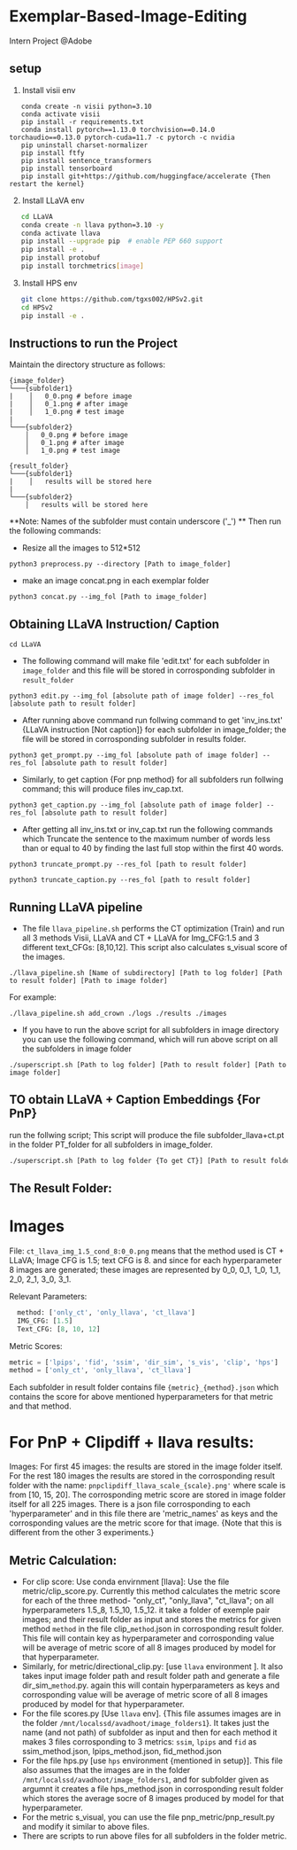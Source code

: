 # Exemplar-Based-Image-Editing
Intern Project @Adobe

## setup
1. Install visii env
```Shell
   conda create -n visii python=3.10
   conda activate visii
   pip install -r requirements.txt
   conda install pytorch==1.13.0 torchvision==0.14.0 torchaudio==0.13.0 pytorch-cuda=11.7 -c pytorch -c nvidia
   pip uninstall charset-normalizer
   pip install ftfy
   pip install sentence_transformers
   pip install tensorboard
   pip install git+https://github.com/huggingface/accelerate {Then restart the kernel}
   ```
2. Install LLaVA env
```bash
   cd LLaVA
   conda create -n llava python=3.10 -y
   conda activate llava
   pip install --upgrade pip  # enable PEP 660 support
   pip install -e .
   pip install protobuf
   pip install torchmetrics[image]
   ```
3. Install HPS env
```bash
   git clone https://github.com/tgxs002/HPSv2.git
   cd HPSv2
   pip install -e . 
   ```
## Instructions to run the Project 

Maintain the directory structure as follows:
```
{image_folder}
└───{subfolder1}
|    │   0_0.png # before image
|    │   0_1.png # after image
|    │   1_0.png # test image
|
└───{subfolder2}
    │   0_0.png # before image
    │   0_1.png # after image
    │   1_0.png # test image
```
```
{result_folder}
└───{subfolder1}
|    │   results will be stored here
|
└───{subfolder2}
    │   results will be stored here
```
**Note: Names of the subfolder must contain underscore ('_') **
Then run the following commands:
- Resize all the images to 512*512
  
 ```
python3 preprocess.py --directory [Path to image_folder]
```

- make an image concat.png in each exemplar folder
  
 ```
python3 concat.py --img_fol [Path to image_folder]
```

## Obtaining LLaVA Instruction/ Caption
```
cd LLaVA
```
- The following command will make file 'edit.txt' for each subfolder in `image_folder` and this file will be stored in corrosponding subfolder in `result_folder`

```
python3 edit.py --img_fol [absolute path of image folder] --res_fol [absolute path to result folder]
```

- After running above command run follwing command to get 'inv_ins.txt' {LLaVA instruction [Not caption]} for each subfolder in image_folder; the file will be stored in corrosponding subfolder in results folder.

```
python3 get_prompt.py --img_fol [absolute path of image folder] --res_fol [absolute path to result folder]
```

- Similarly, to get caption {For pnp method} for all subfolders run follwing command; this will produce files inv_cap.txt.

```
python3 get_caption.py --img_fol [absolute path of image folder] --res_fol [absolute path to result folder]
```

- After getting all inv_ins.txt or inv_cap.txt run the following commands which Truncate the sentence to the maximum number of words less than or equal to 40 by finding the last full stop within the first 40 words.
```
python3 truncate_prompt.py --res_fol [path to result folder]
```
```
python3 truncate_caption.py --res_fol [path to result folder]
```

## Running LLaVA pipeline
- The file `llava_pipeline.sh` performs the CT optimization (Train) and run all 3 methods Visii, LLaVA and CT + LLaVA for Img_CFG:1.5 and  3 different text_CFGs: [8,10,12]. This script also calculates s_visual score of the images.

```
./llava_pipeline.sh [Name of subdirectory] [Path to log folder] [Path to result folder] [Path to image folder]
```
For example:
```
./llava_pipeline.sh add_crown ./logs ./results ./images
```

- If you have to run the above script for all subfolders in image directory you can use the following command, which will run above script on all the subfolders in image folder

```
./superscript.sh [Path to log folder] [Path to result folder] [Path to image folder]
```

## TO obtain LLaVA + Caption Embeddings {For PnP}
run the follwing script; This script will produce the file subfolder_llava+ct.pt in the folder PT_folder for all subfolders in image_folder.

```bash
./superscript.sh [Path to log folder {To get CT}] [Path to result folder {To get file inv_cap.txt}] [Path to image folder] [Path to PT_folder]
```

## The Result Folder:
# Images

File: ```ct_llava_img_1.5_cond_8:0_0.png``` means that the method used is CT + LLaVA; Image CFG is 1.5; text CFG is 8. and since for each hyperparameter 8 images are generated; these images are represented by 0_0, 0_1, 1_0, 1_1, 2_0, 2_1, 3_0, 3_1.

Relevant Parameters:
```python
  method: ['only_ct', 'only_llava', 'ct_llava']
  IMG_CFG: [1.5]
  Text_CFG: [8, 10, 12]
  ```
Metric Scores:
```python
metric = ['lpips', 'fid', 'ssim', 'dir_sim', 's_vis', 'clip', 'hps']
method = ['only_ct', 'only_llava', 'ct_llava']
```
Each subfolder in result folder contains file `{metric}_{method}.json` which  contains the score for above mentioned hyperparameters for that metric and that method.

# For PnP + Clipdiff + llava results:
Images: For first 45 images: the results are stored in the image folder itself.
For the rest 180 images the results are stored in the corrosponding result folder with the name: `pnpclipdiff_llava_scale_{scale}.png'` where scale is from [10, 15, 20].
The corrosponding metric score are stored in image folder itself for all 225 images. There is a json file corrosponding to each 'hyperparameter' and in this file there are 'metric_names' as keys and the corrosponding values are the metric score for that image. {Note that this is different from the other 3 experiments.}

## Metric Calculation:

- For clip score: Use conda envirnment [llava]: Use the file metric/clip_score.py. Currently this method calculates the metric score for each of the three method- "only_ct", "only_llava", "ct_llava"; on all hyperparameters 1.5_8, 1.5_10, 1.5_12.
it take a folder of exemple pair images; and their result folder as input and stores the metrics for given method `method` in the file clip_`method`.json in corrosponding result folder. This file will contain key as hyperparameter and corrosponding value will be average of metric score of all 8 images  produced by model for that hyperparameter. 
- Similarly, for metric/directional_clip.py: [use `llava` environment ]. It also takes input image folder path and result folder path and generate a file dir_sim_`method`.py. again this will contain hyperparameters as keys and corrosponding value will be average of metric score of all 8 images  produced by model for that hyperparameter.
- For the file scores.py [Use `llava` env]. {This file assumes images are in the folder `/mnt/localssd/avadhoot/image_folders1`}. It takes just the name (and not path) of subfolder as input and then for each method it makes 3 files corrosponding to 3 metrics: `ssim`, `lpips` and `fid` as ssim_method.json, lpips_method.json, fid_method.json
- For the file hps.py [use `hps` environment {mentioned in setup}]. This file also assumes that the images are in the folder `/mnt/localssd/avadhoot/image_folders1`, and for subfolder given as argumnt it creates a file hps_method.json in corrosponding result folder which stores the average socre of 8 images produced by model for that hyperparameter.
- For the metric s_visual, you can use the file pnp_metric/pnp_result.py and modify it similar to above files.
- There are scripts to run above files for all subfolders in the folder metric.

